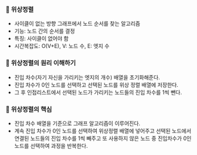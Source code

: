 ### 📌 위상정렬

- 사이클이 없는 방향 그래프에서 노드 순서를 찾는 알고리즘
- 기능: 노드 간의 순서를 결정
- 특징: 사이클이 없어야 함
- 시간복잡도: O(V+E), V: 노드 수, E: 엣지 수

### 📌 위상정렬의 원리 이해하기

- 진입 차수(자기 자신을 가리키는 엣지의 개수) 배열을 초기화해준다.
- 진입 차수가 0인 노드를 선택하고 선택된 노드를 위상 정렬 배열에 저장한다.
- 그 후 인접리스트에서 선택된 노드가 가리키는 노드들의 진입 차수를 1씩 뺀다.

### 📌 위상정렬의 핵심

- 진입 차수 배열을 기준으로 그래프 알고리즘이 이루어진다.
- 계속 진입 차수가 0인 노드를 선택하여 위상정렬 배열에 넣어주고 선택된 노드에서 연결된 노드들의 진입 차수를 1씩 빼주고 또 사용하지 않은 노드 중 진입차수가 0인 노드를 선택하여 과정을 반복한다.